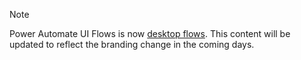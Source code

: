 > [!NOTE]
> Power Automate UI Flows is now [desktop flows](https://aka.ms/Dec20-ProductBlog).
> This content will be updated to reflect the branding change in the coming days.
